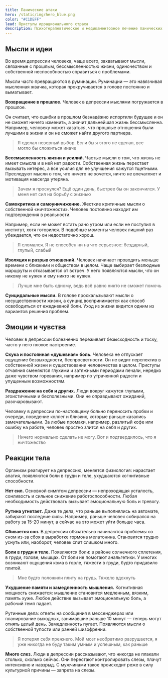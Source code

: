 ```yaml
---
title: Панические атаки
hero: /static/img/hero_blue.png
color: "#C1DEFF"
lead: Приступы иррационального страха
description: Психотерапевтическое и медикаментозное лечение панических атак, фобических расстройств и иррациональной тревоги
---
```


## Мысли и идеи

Во время депрессии человека, чаще всего, захватывают мысли, связанные с прошлым, бессмысленностью жизни, одиночеством и
собственной неспособностью справиться с проблемами.

Мысли часто превращаются в руминации. Руминации — это навязчивая мысленная жвачка, которая прокручивается в голове
постоянно и выматывает.

**Возвращение в прошлое.** Человек в депрессии мыслями погружается в прошлое.

Он считает, что ошибки в прошлом безнадёжно испортили будущее и он не сможет ничего изменить, а значит дальнейшая жизнь
бессмысленна. Например, человеку может казаться, что прошлые отношения были лучшими в жизни и он не сможет найти другого
партнера.

> Я сделал неверный выбор. Если бы я этого не сделал, все могло бы сложиться иначе

**Бессмысленность жизни и усилий.** Частые мысли о том, что жизнь не имеет смысла и в ней нет радости. Собственная жизнь
перестает вызывать интерес, а все усилия для ее улучшения кажутся тщетными. Преследуют мысли о том, что ничего не
хочется, ничто не впечатляет и мотивация навсегда утеряна.

> Зачем я проснулся? Ещё один день, быстрее бы он закончился. У меня нет сил на борьбу с жизнью

**Самокритика и самоуничижение.** Жесткие критичные мысли о собственной «ничтожности». Человек постоянно находит им
подтверждения в реальности.

Например, если не может встать рано утром или если не поступил в институт, хотя готовился. В подобные моменты человек
лишний раз убеждается, что он недостаточно хорош.

> Я сломался. Я не способен ни на что серьезное: бездарный, глупый, слабый

**Изоляция и разрыв отношений.** Человек начинает проводить меньше времени с близкими и обществом в целом. Чаще выбирает
безлюдные маршруты и отказывается от встреч. У него появляются мысли, что он никому не нужен и ему никто не нужен.

> Лучше мне быть одному, ведь всё равно никто не сможет помочь

**Суицидальные мысли.** В голове проскальзывают мысли о несущественности жизни, а суицид воспринимается как способ
освободиться от ежедневной боли. Уход из жизни видится одним из вариантов решения проблем.

## Эмоции и чувства

Человек в депрессии болезненно переживает безысходность и тоску, часто у него плохое настроение.

**Скука и постоянная «душевная» боль.** Человека не отпускает ощущение безвыходности, беспросветности. Он не видит
перспектив в собственной жизни и существовании человечества в целом. Приступы отчаяния сменяются глухими и затяжными
периодами печали, нередко даже чувством горевания, например по утраченной радости и упущенным возможностям.

**Раздражение на себя и других.** Люди вокруг кажутся глупыми, эгоистичными и бесполезными. Они не оправдывают ожиданий,
разочаровывают.

Человеку в депрессии по-настоящему больно переносить пробки и очереди, поведение коллег и близких, которые раньше
казались замечательными. За любые промахи, например, разлитый кофе или ошибку на работе, человек яростно злится на себя
и других.

> Ничего нормально сделать не могу. Вот и подтвердилось, что я ничтожество

## Реакции тела

Организм реагирует на депрессию, меняется физиология: нарастает апатия, появляются боли в груди и теле, ухудшаются
когнитивные способности.

**Нет сил.** Основной симптом депрессии — непроходящая усталость, сонливость и сильное снижение работоспособности. Любая
необходимость действовать вызывает эмоциональную боль и тревогу.

**Рутина угнетает.** Даже те дела, что раньше выполнялись на автомате, забирают последние силы. Например, раньше человек
собирался на работу за 15-20 минут, а сейчас на это может уйти больше часа.

**Сбивается сон.** В депрессии обязательно начинаются проблемы со сном из-за сбоя в выработке гормона мелатонина.
Становится трудно уснуть или, наоборот, человек спит слишком много.

**Боли в груди и теле.** Появляются боли: в районе солнечного сплетения, в груди, голове, мышцах. От боли не помогают
анальгетики. У многих возникают ощущения кома в горле, тяжести в груди, будто придавило плитой.

> Мне будто положили плиту на грудь. Тяжело вдохнуть

**Ухудшение памяти и замедленность мышления.** Когнитивная мощность снижается: мышление становится медленным, вязким,
память хуже. Любое действие вызывает эмоциональную боль, а рабочий темп падает.

Рутинные дела: ответы на сообщения в мессенджерах или планирование выходных, занимавшие раньше 10 минут — теперь могут
отнять целый день. Замедленность пугает. Появляются мысли о собственной тупости или ранней шизофрении.

> Я потерял себя прежнего. Мой мозг необратимо разрушается, я уже никогда не буду таким умным и успешным, как раньше

**Много слез.** Люди в депрессии рассказывают, что никогда не плакали столько, сколько сейчас. Они перестают
контролировать слезы, плачут интенсивно и навзрыд. С мужчинами такое происходит реже в силу культурной причины — запрета
на слезы.
